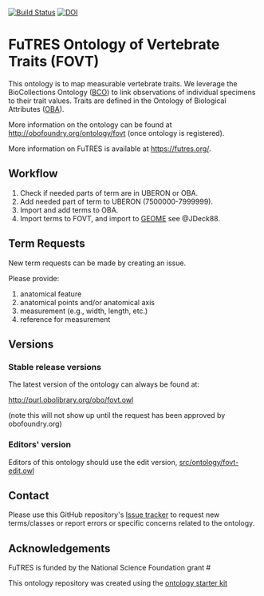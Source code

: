 [![Build Status](https://travis-ci.org/futres/fovt.svg?branch=master)](https://travis-ci.org/futres/fovt)
[![DOI](https://zenodo.org/badge/13996/futres/fovt.svg)](https://zenodo.org/badge/latestdoi/13996/futres/fovt)

# FuTRES Ontology of Vertebrate Traits (FOVT)

This ontology is to map measurable vertebrate traits. We leverage the BioCollections Ontology ([BCO](http://purl.obofoundry.org/ontology/bco.owl)) to link observations of individual specimens to their trait values. Traits are defined in the Ontology of Biological Attributes ([OBA](http://purl.obofoundry.org/ontology/oba.owl)).

More information on the ontology can be found at http://obofoundry.org/ontology/fovt (once ontology is registered).

More information on FuTRES is available at https://futres.org/.

## Workflow

1. Check if needed parts of term are in UBERON or OBA. 
2. Add needed part of term to UBERON (7500000-7999999).
3. Import and add terms to OBA.
4. Import terms to FOVT, and import to <a href="https://geome-db.org/workbench/template"> GEOME</a> see @JDeck88.

## Term Requests

New term requests can be made by creating an issue. 

Please provide:
1. anatomical feature
2. anatomical points and/or anatomical axis
3. measurement (e.g., width, length, etc.)
4. reference for measurement

## Versions

### Stable release versions

The latest version of the ontology can always be found at:

http://purl.obolibrary.org/obo/fovt.owl

(note this will not show up until the request has been approved by obofoundry.org)

### Editors' version

Editors of this ontology should use the edit version, [src/ontology/fovt-edit.owl](src/ontology/fovt-edit.owl)

## Contact

Please use this GitHub repository's [Issue tracker](https://github.com/futres/fovt/issues) to request new terms/classes or report errors or specific concerns related to the ontology.

## Acknowledgements

FuTRES is funded by the National Science Foundation grant #

This ontology repository was created using the [ontology starter kit](https://github.com/INCATools/ontology-starter-kit)
